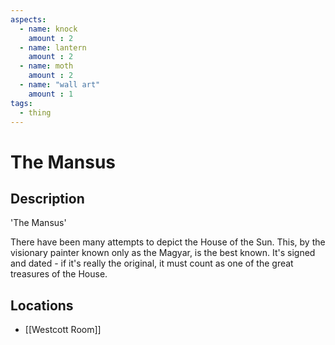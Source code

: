 ```yaml
---
aspects: 
  - name: knock
    amount : 2
  - name: lantern
    amount : 2
  - name: moth
    amount : 2
  - name: "wall art"
    amount : 1
tags:
  - thing
---
```


# The Mansus

## Description

'The Mansus'

There have been many attempts to depict the House of the Sun. This, by the visionary painter known only as the Magyar, is the best known. It's signed and dated - if it's really the original, it must count as one of the great treasures of the House.
## Locations
- [[Westcott Room]]